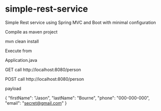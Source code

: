 # simple-rest-service

Simple Rest service using Spring MVC and Boot with minimal configuration 

Compile as maven project 

mvn clean install 

Execute from

Application.java


GET call http://localhost:8080/person

POST call http://localhost:8080/person

payload

{
  "firstName": "Jason",
  "lastName": "Bourne",
  "phone": "000-000-000",
  "email": "secret@gmail.com"
}
